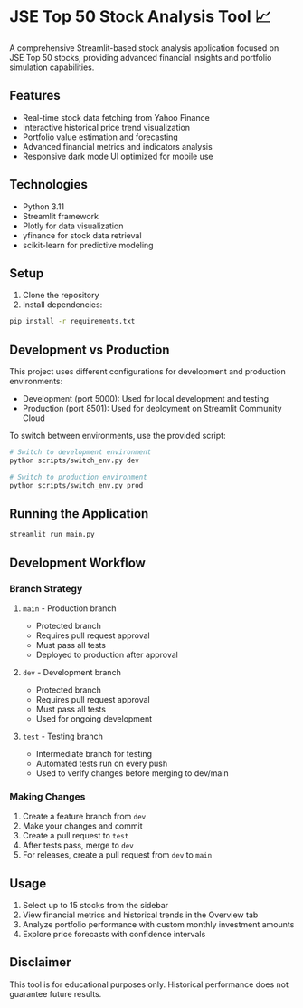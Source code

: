 # JSE Top 50 Stock Analysis Tool 📈

A comprehensive Streamlit-based stock analysis application focused on JSE Top 50 stocks, providing advanced financial insights and portfolio simulation capabilities.

## Features

- Real-time stock data fetching from Yahoo Finance
- Interactive historical price trend visualization
- Portfolio value estimation and forecasting
- Advanced financial metrics and indicators analysis
- Responsive dark mode UI optimized for mobile use

## Technologies

- Python 3.11
- Streamlit framework
- Plotly for data visualization
- yfinance for stock data retrieval
- scikit-learn for predictive modeling

## Setup

1. Clone the repository
2. Install dependencies:
```bash
pip install -r requirements.txt
```

## Development vs Production

This project uses different configurations for development and production environments:

- Development (port 5000): Used for local development and testing
- Production (port 8501): Used for deployment on Streamlit Community Cloud

To switch between environments, use the provided script:

```bash
# Switch to development environment
python scripts/switch_env.py dev

# Switch to production environment
python scripts/switch_env.py prod
```

## Running the Application

```bash
streamlit run main.py
```

## Development Workflow

### Branch Strategy

1. `main` - Production branch
   - Protected branch
   - Requires pull request approval
   - Must pass all tests
   - Deployed to production after approval

2. `dev` - Development branch
   - Protected branch
   - Requires pull request approval
   - Must pass all tests
   - Used for ongoing development

3. `test` - Testing branch
   - Intermediate branch for testing
   - Automated tests run on every push
   - Used to verify changes before merging to dev/main

### Making Changes

1. Create a feature branch from `dev`
2. Make your changes and commit
3. Create a pull request to `test`
4. After tests pass, merge to `dev`
5. For releases, create a pull request from `dev` to `main`

## Usage

1. Select up to 15 stocks from the sidebar
2. View financial metrics and historical trends in the Overview tab
3. Analyze portfolio performance with custom monthly investment amounts
4. Explore price forecasts with confidence intervals

## Disclaimer

This tool is for educational purposes only. Historical performance does not guarantee future results.